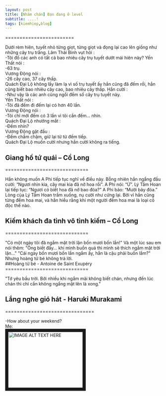 ```yaml
---
layout: post
title: [Nhàm chán] Bạn đang ở level 
subtitle: ....!
tags: [kiemhiep,blog]
---
```

========================<br/>


Dưới rèm hiên, tuyết nhỏ từng giọt, từng giọt và đọng lại cao lên giống như những cây trụ trắng.
Lâm Thái Bình vụt hỏi :<br/>
 -Tôi đố các anh có tất cả bao nhiêu cây trụ tuyết dướt mái hiên này?
Yến Thất nói :<br/>
 -63 trụ.<br/>
Vương Động nói :<br/>
-26 cây cao, 37 cây thấp.<br/>
Quách Đại Lộ không lấy làm lạ vì số trụ tuyết ấy hắn cũng đã đếm rồi, hắn cũng biết bao nhiêu cây cao, bao nhiêu cây thấp.
Hắn cười :<br/>
-Như vậy là các anh cũng ngồi đếm số cây trụ tuyết này.<br/>
Yến Thất nói :<br/>
 -Tôi đã đếm đi đếm lại có hơn 40 lần.<br/>
Vương Động nói :<br/>
-Tôi chỉ mới đếm có 3 lần vì tôi cần đếm... nhín.<br/>
Quách Đại Lộ nhướng mắt :<br/>
-Đếm nhín?<br/>
Vương Động gật đầu :<br/>
-Đếm chầm chậm, giữ lại từ từ đếm tiếp.<br/>
Quách Đại Lộ muốn cười nhưng hắn cười không ra tiếng. <br/>

## Giang hồ tứ quái – Cổ Long
=============================<br/>

 Hắn không muốn A Phi tiếp tục nghĩ về điều này. Bỗng nhiên hắn ngẩng đầu cười: “Ngươi nhìn kìa, cây mai kia đã nở hoa rồi”.
A Phi nói: “Ừ”. Lý Tầm Hoan lại tiếp tục: “Ngươi có biết hoa đã nở bao đóa?”
A Phi bảo: “Mười bảy đóa.”
Lòng của Lý Tầm Hoan trầm xuống, nụ cười như cứng lại. Bởi vì hắn cũng từng đếm hoa mai, và hắn hiểu rằng khi một người đếm hoa mai là loại cô độc thế nào. <br/>

## Kiếm khách đa tình vô tình kiếm – Cổ Long
=============================<br/>

 "Có một ngày tôi đã ngắm mặt trời lặn bốn mươi bốn lần!"
 Và một lúc sau em nói thêm:
 "Ông biết đấy... khi mình buồn quá thì mình sẽ thích ngắm mặt trời lặn..."
 "Cái ngày bốn mươi bốn lần ngắm ấy, hẳn là cậu phải buồn lắm?"
 Nhưng hoàng tử bé không trả lời. <br/>
##Hoàng tử bé - Antoine de Saint Exupéry
=============================<br/>


"Tớ yêu bầu trời. Bởi nhiều khi ngắm mãi không biết chán, nhưng đến lúc chán thì chỉ cần không ngẩng mặt lên là xong."
<br/>
## Lắng nghe gió hát - Haruki Murakami
===============================<br/>

-How about your weekend?<br/>
Me:<br/>
<a href="https://www.youtube.com/watch?v=wZZ7oFKsKzY"
target="_blank"><img src="https://i.kym-cdn.com/entries/icons/mobile/000/005/608/nyan-cat-01-625x450.jpg" 
alt="IMAGE ALT TEXT HERE" width="240" height="180" border="10" /></a>
